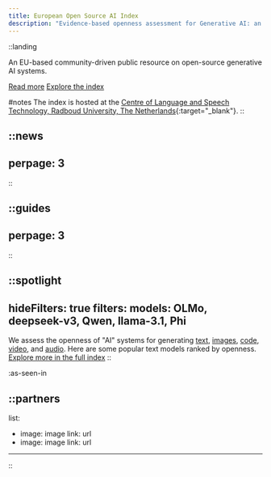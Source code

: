 ```yaml
---
title: European Open Source AI Index 
description: "Evidence-based openness assessment for Generative AI: an EU-based community-driven public resource."
---
```



::landing

An EU-based community-driven public resource on open-source generative AI systems.     

[Read more](/about) [Explore the index](/the-index)

#notes
The index is hosted at the [Centre of Language and Speech Technology, Radboud University, The Netherlands](https://www.ru.nl/en/cls/clst){:target="_blank"}.
::

::news
---
perpage: 3
---
::

::guides
---
perpage: 3
---
::

::spotlight
---
hideFilters: true
filters: 
  models: OLMo, deepseek-v3, Qwen, llama-3.1, Phi
---
We assess the openness of "AI" systems for generating [text](/the-index?type=text "Text models in the European Open Source AI Index"), [images](/the-index?type=image "Image models in the European Open Source AI Index"), [code](/the-index?type=code "Code models in the European Open Source AI Index"), [video](/the-index?type=video "Video models in the European Open Source AI Index"), and [audio](/the-index?type=audio "Audio and voice models in the European Open Source AI Index"). Here are some popular text models ranked by openness. [Explore more in the full index](/the-index)
::

:as-seen-in

::partners
---
list:
  - image: image
    link: url
  - image: image
    link: url
---
::
